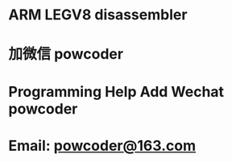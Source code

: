 # ARM LEGV8 disassembler
# 加微信 powcoder

# Programming Help Add Wechat powcoder

# Email: powcoder@163.com

